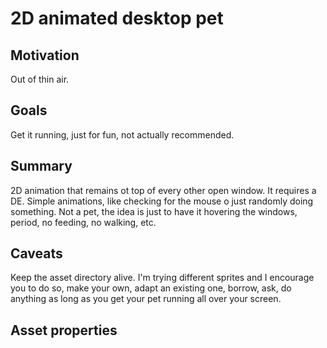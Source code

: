 # 2D animated desktop pet

## Motivation

Out of thin air.

## Goals

Get it running, just for fun, not actually recommended.

## Summary

2D animation that remains ot top of every other open window.
It requires a DE.
Simple animations, like checking for the mouse o just randomly doing something.
Not a pet, the idea is just to have it hovering the windows, period, no feeding, no walking, etc.

## Caveats

Keep the asset directory alive. I'm trying different sprites and I encourage you to do so, make your own, adapt an existing one, borrow, ask, do anything as long as you get your pet running all over your screen.

## Asset properties
